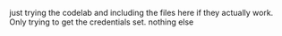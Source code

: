 just trying the codelab and including the files here if they actually work. Only trying to get the credentials set. nothing else
